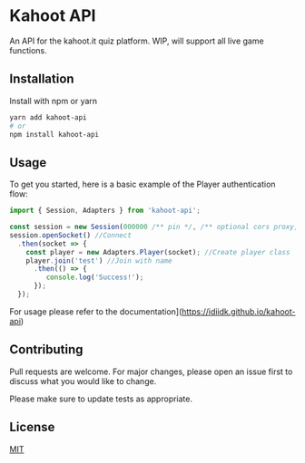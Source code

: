 # Kahoot API

An API for the kahoot.it quiz platform. WIP, will support all live game functions.

## Installation

Install with npm or yarn

```bash
yarn add kahoot-api
# or
npm install kahoot-api
```

## Usage

To get you started, here is a basic example of the Player authentication flow:

```JavaScript
import { Session, Adapters } from 'kahoot-api';

const session = new Session(000000 /** pin */, /** optional cors proxy, url string */)
session.openSocket() //Connect
  .then(socket => {
    const player = new Adapters.Player(socket); //Create player class
    player.join('test') //Join with name
      .then(() => {
         console.log('Success!');
      });
  });
```

For usage please refer to the documentation](https://idiidk.github.io/kahoot-api)

## Contributing

Pull requests are welcome. For major changes, please open an issue first to discuss what you would like to change.

Please make sure to update tests as appropriate.

## License

[MIT](https://choosealicense.com/licenses/mit/)
